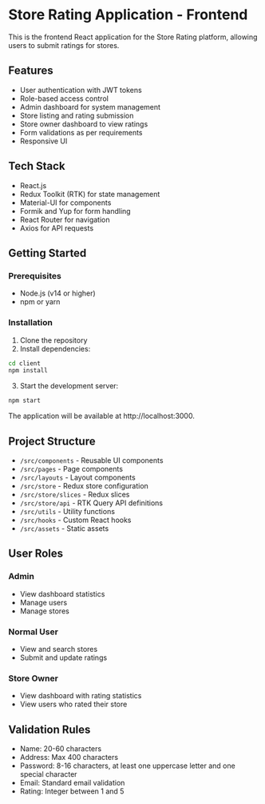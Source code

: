 # Store Rating Application - Frontend

This is the frontend React application for the Store Rating platform, allowing users to submit ratings for stores.

## Features

- User authentication with JWT tokens
- Role-based access control
- Admin dashboard for system management
- Store listing and rating submission
- Store owner dashboard to view ratings
- Form validations as per requirements
- Responsive UI

## Tech Stack

- React.js
- Redux Toolkit (RTK) for state management
- Material-UI for components
- Formik and Yup for form handling
- React Router for navigation
- Axios for API requests

## Getting Started

### Prerequisites

- Node.js (v14 or higher)
- npm or yarn

### Installation

1. Clone the repository
2. Install dependencies:

```bash
cd client
npm install
```

3. Start the development server:

```bash
npm start
```

The application will be available at http://localhost:3000.

## Project Structure

- `/src/components` - Reusable UI components
- `/src/pages` - Page components
- `/src/layouts` - Layout components
- `/src/store` - Redux store configuration
- `/src/store/slices` - Redux slices
- `/src/store/api` - RTK Query API definitions
- `/src/utils` - Utility functions
- `/src/hooks` - Custom React hooks
- `/src/assets` - Static assets

## User Roles

### Admin
- View dashboard statistics
- Manage users
- Manage stores

### Normal User
- View and search stores
- Submit and update ratings

### Store Owner
- View dashboard with rating statistics
- View users who rated their store

## Validation Rules

- Name: 20-60 characters
- Address: Max 400 characters
- Password: 8-16 characters, at least one uppercase letter and one special character
- Email: Standard email validation
- Rating: Integer between 1 and 5
